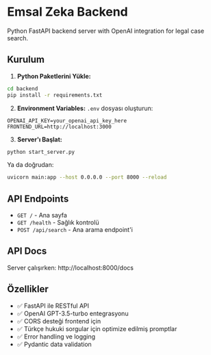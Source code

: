 # Emsal Zeka Backend

Python FastAPI backend server with OpenAI integration for legal case search.

## Kurulum

1. **Python Paketlerini Yükle:**
```bash
cd backend
pip install -r requirements.txt
```

2. **Environment Variables:**
`.env` dosyası oluşturun:
```
OPENAI_API_KEY=your_openai_api_key_here
FRONTEND_URL=http://localhost:3000
```

3. **Server'ı Başlat:**
```bash
python start_server.py
```

Ya da doğrudan:
```bash
uvicorn main:app --host 0.0.0.0 --port 8000 --reload
```

## API Endpoints

- `GET /` - Ana sayfa
- `GET /health` - Sağlık kontrolü  
- `POST /api/search` - Ana arama endpoint'i

## API Docs

Server çalışırken: http://localhost:8000/docs

## Özellikler

- ✅ FastAPI ile RESTful API
- ✅ OpenAI GPT-3.5-turbo entegrasyonu
- ✅ CORS desteği frontend için
- ✅ Türkçe hukuki sorgular için optimize edilmiş promptlar
- ✅ Error handling ve logging
- ✅ Pydantic data validation 